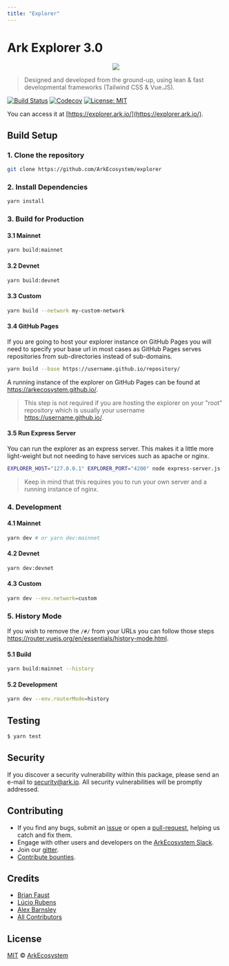 ```yaml
---
title: "Explorer"
---
```


# Ark Explorer 3.0

<p align="center">
    <img src="https://github.com/ArkEcosystem/explorer/raw/master/ARKExplorer.png" />
</p>

> Designed and developed from the ground-up, using lean & fast developmental frameworks (Tailwind CSS & Vue.JS).

[![Build Status](https://badgen.now.sh/circleci/github/ArkEcosystem/explorer)](https://circleci.com/gh/ArkEcosystem/explorer)
[![Codecov](https://badgen.now.sh/codecov/c/github/arkecosystem/explorer)](https://codecov.io/gh/arkecosystem/explorer)
[![License: MIT](https://badgen.now.sh/badge/license/MIT/green)](https://opensource.org/licenses/MIT)

You can access it at [https://explorer.ark.io/](https://explorer.ark.io/).

## Build Setup

### 1. Clone the repository

```bash
git clone https://github.com/ArkEcosystem/explorer
```

### 2. Install Dependencies

```bash
yarn install
```

### 3. Build for Production

#### 3.1 Mainnet

```bash
yarn build:mainnet
```

#### 3.2 Devnet

```bash
yarn build:devnet
```

#### 3.3 Custom

```bash
yarn build --network my-custom-network
```

#### 3.4 GitHub Pages

If you are going to host your explorer instance on GitHub Pages you will need to specify your base url in most cases as GitHub Pages serves repositories from sub-directories instead of sub-domains.

```bash
yarn build --base https://username.github.io/repository/
```

A running instance of the explorer on GitHub Pages can be found at https://arkecosystem.github.io/.

> This step is not required if you are hosting the explorer on your "root" repository which is usually your username https://username.github.io/.

#### 3.5 Run Express Server

You can run the explorer as an express server. This makes it a little more light-weight but not needing to have services such as apache or nginx.

```bash
EXPLORER_HOST="127.0.0.1" EXPLORER_PORT="4200" node express-server.js
```

> Keep in mind that this requires you to run your own server and a running instance of nginx.

### 4. Development

#### 4.1 Mainnet

```bash
yarn dev # or yarn dev:mainnet
```

#### 4.2 Devnet

```bash
yarn dev:devnet
```

#### 4.3 Custom

```bash
yarn dev --env.network=custom
```

### 5. History Mode

If you wish to remove the `/#/` from your URLs you can follow those steps https://router.vuejs.org/en/essentials/history-mode.html.

#### 5.1 Build

```bash
yarn build:mainnet --history
```

#### 5.2 Development

```bash
yarn dev --env.routerMode=history
```

## Testing

``` bash
$ yarn test
```

## Security

If you discover a security vulnerability within this package, please send an e-mail to security@ark.io. All security vulnerabilities will be promptly addressed.

## Contributing

* If you find any bugs, submit an [issue](https://github.com/ArkEcosystem/explorer/issues) or open a [pull-request](https://github.com/ArkEcosystem/explorer/pulls), helping us catch and fix them.
* Engage with other users and developers on the [ArkEcosystem Slack](https://ark.io/slack/).
* Join our [gitter](https://gitter.im/ark-developers/Lobby).
* [Contribute bounties](https://github.com/ArkEcosystem/bounty-program).

## Credits

- [Brian Faust](https://github.com/faustbrian)
- [Lúcio Rubens](https://github.com/luciorubeens)
- [Alex Barnsley](https://github.com/alexbarnsley)
- [All Contributors](https://github.com/ArkEcosystem/explorer/contributors)

## License

[MIT](https://github.com/ArkEcosystem/explorer/blob/master/LICENSE) © [ArkEcosystem](https://ark.io)
